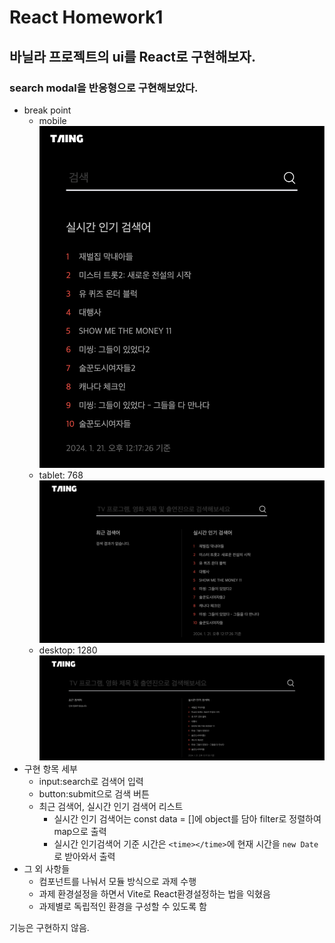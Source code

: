 # React Homework1

## 바닐라 프로젝트의 ui를 React로 구현해보자.

### search modal을 반응형으로 구현해보았다.

- break point
  - mobile
    ![Alt text](./src/assets/readme/mobile.png)
  - tablet: 768
    ![Alt text](./src/assets/readme/tablet.png)
  - desktop: 1280
    ![Alt text](./src/assets/readme/desktop.png)
- 구현 항목 세부
  - input:search로 검색어 입력
  - button:submit으로 검색 버튼
  - 최근 검색어, 실시간 인기 검색어 리스트
    - 실시간 인기 검색어는 const data = []에 object를 담아 filter로 정렬하여 map으로 출력
    - 실시간 인기검색어 기준 시간은 `<time></time>`에 현재 시간을 `new Date`로 받아와서 출력
- 그 외 사항들
  - 컴포넌트를 나눠서 모듈 방식으로 과제 수행
  - 과제 환경설정을 하면서 Vite로 React환경설정하는 법을 익혔음
  - 과제별로 독립적인 환경을 구성할 수 있도록 함

기능은 구현하지 않음.
